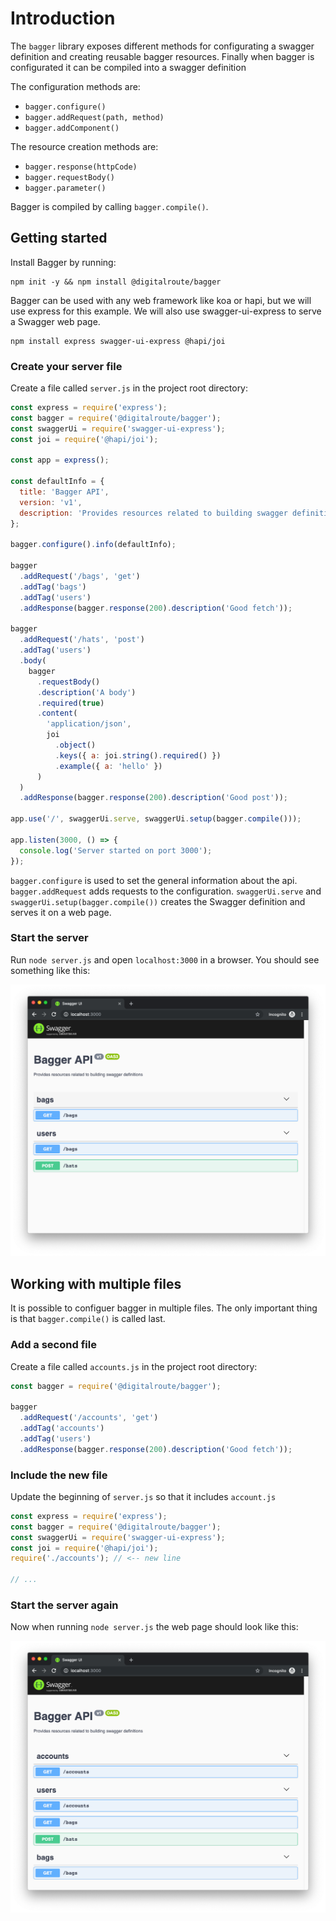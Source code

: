 # Introduction

The `bagger` library exposes different methods for configurating a swagger definition and creating reusable bagger resources. Finally when bagger is configurated it can be compiled into a swagger definition

The configuration methods are:

- `bagger.configure()`
- `bagger.addRequest(path, method)`
- `bagger.addComponent()`

The resource creation methods are:

- `bagger.response(httpCode)`
- `bagger.requestBody()`
- `bagger.parameter()`

Bagger is compiled by calling `bagger.compile()`.

## Getting started

Install Bagger by running:

```
npm init -y && npm install @digitalroute/bagger
```

Bagger can be used with any web framework like koa or hapi, but we will use express for this example. We will also use swagger-ui-express to serve a Swagger web page.

```
npm install express swagger-ui-express @hapi/joi
```

### Create your server file

Create a file called `server.js` in the project root directory:

```js
const express = require('express');
const bagger = require('@digitalroute/bagger');
const swaggerUi = require('swagger-ui-express');
const joi = require('@hapi/joi');

const app = express();

const defaultInfo = {
  title: 'Bagger API',
  version: 'v1',
  description: 'Provides resources related to building swagger definitions'
};

bagger.configure().info(defaultInfo);

bagger
  .addRequest('/bags', 'get')
  .addTag('bags')
  .addTag('users')
  .addResponse(bagger.response(200).description('Good fetch'));

bagger
  .addRequest('/hats', 'post')
  .addTag('users')
  .body(
    bagger
      .requestBody()
      .description('A body')
      .required(true)
      .content(
        'application/json',
        joi
          .object()
          .keys({ a: joi.string().required() })
          .example({ a: 'hello' })
      )
  )
  .addResponse(bagger.response(200).description('Good post'));

app.use('/', swaggerUi.serve, swaggerUi.setup(bagger.compile()));

app.listen(3000, () => {
  console.log('Server started on port 3000');
});
```

`bagger.configure` is used to set the general information about the api. `bagger.addRequest` adds requests to the configuration. `swaggerUi.serve` and `swaggerUi.setup(bagger.compile())` creates the Swagger definition and serves it on a web page.

### Start the server

Run `node server.js` and open `localhost:3000` in a browser. You should see something like this:

![simple swagger page](./images/simple-swagger-page.png)

## Working with multiple files

It is possible to configuer bagger in multiple files. The only important thing is that `bagger.compile()` is called last.

### Add a second file

Create a file called `accounts.js` in the project root directory:

```js
const bagger = require('@digitalroute/bagger');

bagger
  .addRequest('/accounts', 'get')
  .addTag('accounts')
  .addTag('users')
  .addResponse(bagger.response(200).description('Good fetch'));
```

### Include the new file

Update the beginning of `server.js` so that it includes `account.js`

```js
const express = require('express');
const bagger = require('@digitalroute/bagger');
const swaggerUi = require('swagger-ui-express');
const joi = require('@hapi/joi');
require('./accounts'); // <-- new line

// ...
```

### Start the server again

Now when running `node server.js` the web page should look like this:

![Swagger page from multiple files](./images/multiple-files-simple.png)
